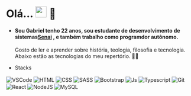 # Olá... <img src="https://media.giphy.com/media/hvRJCLFzcasrR4ia7z/giphy.gif" width="30"> 👾
<html>
  
  <body>
    
 
<ul>
  <li>
      <h4>Sou Gabriel tenho 22 anos, sou estudante de desenvolvimento de sistemas<a href="https://www.senaibahia.com.br/">Senai</a> , e também trabalho como programdor autônomo.</h4> 
     <p>
       Gosto de ler e aprender sobre história, teologia, filosofia e tecnologia. Abaixo estão as tecnologias do meu repertório.
       🔨🫡
     </p>
  </li>
    <li>
     <P>Stacks</P>
  </li>
</ul>

<div>
    <img align="center" alt="VSCode" src="https://img.shields.io/badge/Visual_Studio_Code-0078D4?style=for-the-badge&logo=visual%20studio%20code&logoColor=white">
    <img align="center" alt="HTML" src="https://img.shields.io/badge/HTML5-E34F26?style=for-the-badge&logo=html5&logoColor=white">
    <img align="center" alt="CSS" src="https://img.shields.io/badge/CSS3-1572B6?style=for-the-badge&logo=css3&logoColor=white">
    <img align="center" alt="SASS" src="https://img.shields.io/badge/-Sass-232323?style=flat&labelColor=CC6699&logo=sass&logoColor=ffffff">
    
   <img align="center" alt="Bootstrap" src="https://img.shields.io/badge/Bootstrap-563D7C?style=for-the-badge&logo=bootstrap&logoColor=white">
    <img align="center" alt="Js" src="https://img.shields.io/badge/JavaScript-323330?style=for-the-badge&logo=javascript&logoColor=F7DF1E">
   <img align="center" alt="Typescript" src="https://img.shields.io/badge/TypeScript-007ACC?style=for-the-badge&logo=typescript&logoColor=white">
    <img align="center" alt="Git" src="https://img.shields.io/badge/GIT-E44C30?style=for-the-badge&logo=git&logoColor=white">
    <img align="center" alt="React" src="https://img.shields.io/badge/React-20232A?style=for-the-badge&logo=react&logoColor=61DAFB">
    <img align="center" alt="NodeJS" src="https://img.shields.io/badge/Node.js-43853D?style=for-the-badge&logo=node.js&logoColor=white">
    <img align="center" alt="MySQL" src="https://img.shields.io/badge/MySQL-00000F?style=for-the-badge&logo=mysql&logoColor=white">
 
</div>
</body>
</html>
